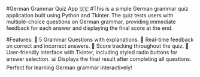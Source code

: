 #German Grammar Quiz App 🇩🇪
#This is a simple German grammar quiz application built using Python and Tkinter. The quiz tests users with multiple-choice questions on German grammar, providing immediate feedback for each answer and displaying the final score at the end.

#Features:
🌟 5 Grammar Questions with explanations.
🎯 Real-time feedback on correct and incorrect answers.
🏅 Score tracking throughout the quiz.
🎨 User-friendly interface with Tkinter, including styled radio buttons for answer selection.
📊 Displays the final result after completing all questions.
Perfect for learning German grammar interactively!
